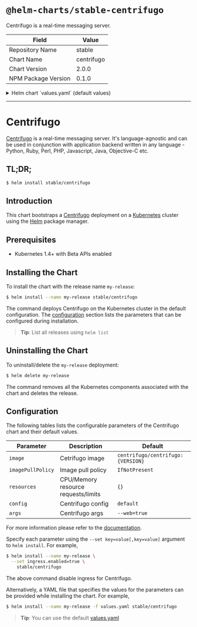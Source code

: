 # `@helm-charts/stable-centrifugo`

Centrifugo is a real-time messaging server.

| Field               | Value      |
| ------------------- | ---------- |
| Repository Name     | stable     |
| Chart Name          | centrifugo |
| Chart Version       | 2.0.0      |
| NPM Package Version | 0.1.0      |

<details>

<summary>Helm chart `values.yaml` (default values)</summary>

```yaml
replicaCount: 1

image:
  repository: centrifugo/centrifugo
  tag: 1.7.3
  pullPolicy: IfNotPresent

service:
  annotations: {}
  clusterIP: ''
  externalIPs: []
  loadBalancerIP: ''
  loadBalancerSourceRanges: []
  type: ClusterIP
  port: 8000
  nodePort: ''

ingress:
  enabled: false
  hosts: []
  annotations:
    kubernetes.io/ingress.class: nginx
    ingress.kubernetes.io/upstream-fail-timeout: 60
    ingress.kubernetes.io/upstream-max-fails: 2
    ingress.kubernetes.io/proxy-read-timeout: 3600
    ingress.kubernetes.io/proxy-send-timeout: 3600

config:
  web: true
  namespaces:
    - name: public
      anonymous: true
      publish: true
      watch: true
      presence: true
      join_leave: true
      history_size: 10
      history_lifetime: 30
      recover: true

## Centrifugo secret
## Defaults to a random 10-character alphanumeric string if not set
secret: ''
admin:
  ## Centrifugo admin secret
  ## Defaults to a random 10-character alphanumeric string if not set
  secret: ''
  ## Centrifugo admin password
  ## Defaults to a random 10-character alphanumeric string if not set
  password: ''

args:
  - --web=true

resources: {}
```

</details>

---

# Centrifugo

[Centrifugo](https://github.com/centrifugal/centrifugo) is a real-time messaging server. It's language-agnostic and can be used in conjunction with application backend written in any language - Python, Ruby, Perl, PHP, Javascript, Java, Objective-C etc.

## TL;DR;

```bash
$ helm install stable/centrifugo
```

## Introduction

This chart bootstraps a [Centrifugo](https://hub.docker.com/r/centrifugo/centrifugo/) deployment on a [Kubernetes](http://kubernetes.io) cluster using the [Helm](https://helm.sh) package manager.

## Prerequisites

- Kubernetes 1.4+ with Beta APIs enabled

## Installing the Chart

To install the chart with the release name `my-release`:

```bash
$ helm install --name my-release stable/centrifugo
```

The command deploys Centrifugo on the Kubernetes cluster in the default configuration. The [configuration](#configuration) section lists the parameters that can be configured during installation.

> **Tip**: List all releases using `helm list`

## Uninstalling the Chart

To uninstall/delete the `my-release` deployment:

```bash
$ helm delete my-release
```

The command removes all the Kubernetes components associated with the chart and deletes the release.

## Configuration

The following tables lists the configurable parameters of the Centrifugo chart and their default values.

| Parameter         | Description                         | Default                           |
| ----------------- | ----------------------------------- | --------------------------------- |
| `image`           | Cetrifugo image                     | `centrifugo/centrifugo:{VERSION}` |
| `imagePullPolicy` | Image pull policy                   | `IfNotPresent`                    |
| `resources`       | CPU/Memory resource requests/limits | `{}`                              |
| `config`          | Centrifugo config                   | `default`                         |
| `args`            | Centrifugo args                     | `--web=true`                      |

For more information please refer to the [documentation](https://fzambia.gitbooks.io/centrifugal/content/index.html).

Specify each parameter using the `--set key=value[,key=value]` argument to `helm install`. For example,

```bash
$ helm install --name my-release \
  --set ingress.enabled=true \
    stable/centrifugo
```

The above command disable ingress for Centrifugo.

Alternatively, a YAML file that specifies the values for the parameters can be provided while installing the chart. For example,

```bash
$ helm install --name my-release -f values.yaml stable/centrifugo
```

> **Tip**: You can use the default [values.yaml](values.yaml)
